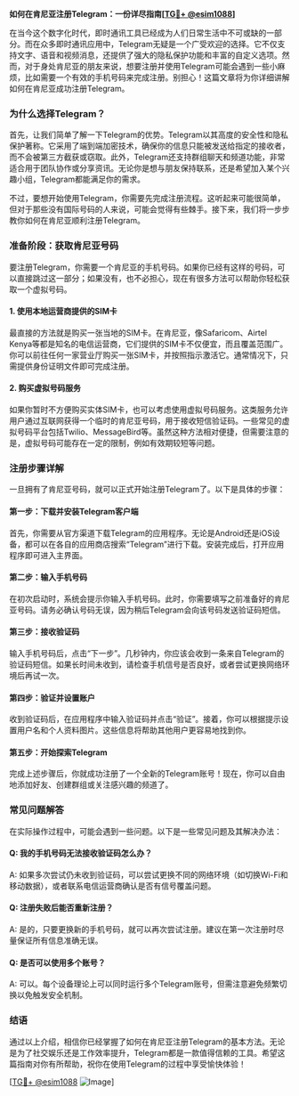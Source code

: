 **如何在肯尼亚注册Telegram：一份详尽指南[[TG💪+ @esim1088](https://t.me/s/esim1088)]**

在当今这个数字化时代，即时通讯工具已经成为人们日常生活中不可或缺的一部分。而在众多即时通讯应用中，Telegram无疑是一个广受欢迎的选择。它不仅支持文字、语音和视频消息，还提供了强大的隐私保护功能和丰富的自定义选项。然而，对于身处肯尼亚的朋友来说，想要注册并使用Telegram可能会遇到一些小麻烦，比如需要一个有效的手机号码来完成注册。别担心！这篇文章将为你详细讲解如何在肯尼亚成功注册Telegram。

### **为什么选择Telegram？**

首先，让我们简单了解一下Telegram的优势。Telegram以其高度的安全性和隐私保护著称。它采用了端到端加密技术，确保你的信息只能被发送给指定的接收者，而不会被第三方截获或窃取。此外，Telegram还支持群组聊天和频道功能，非常适合用于团队协作或分享资讯。无论你是想与朋友保持联系，还是希望加入某个兴趣小组，Telegram都能满足你的需求。

不过，要想开始使用Telegram，你需要先完成注册流程。这听起来可能很简单，但对于那些没有国际号码的人来说，可能会觉得有些棘手。接下来，我们将一步步教你如何在肯尼亚顺利注册Telegram。

### **准备阶段：获取肯尼亚号码**

要注册Telegram，你需要一个肯尼亚的手机号码。如果你已经有这样的号码，可以直接跳过这一部分；如果没有，也不必担心，现在有很多方法可以帮助你轻松获取一个虚拟号码。

#### **1. 使用本地运营商提供的SIM卡**

最直接的方法就是购买一张当地的SIM卡。在肯尼亚，像Safaricom、Airtel Kenya等都是知名的电信运营商，它们提供的SIM卡不仅便宜，而且覆盖范围广。你可以前往任何一家营业厅购买一张SIM卡，并按照指示激活它。通常情况下，只需提供身份证明文件即可完成注册。

#### **2. 购买虚拟号码服务**

如果你暂时不方便购买实体SIM卡，也可以考虑使用虚拟号码服务。这类服务允许用户通过互联网获得一个临时的肯尼亚号码，用于接收短信验证码。一些常见的虚拟号码平台包括Twilio、MessageBird等。虽然这种方法相对便捷，但需要注意的是，虚拟号码可能存在一定的限制，例如有效期较短等问题。

### **注册步骤详解**

一旦拥有了肯尼亚号码，就可以正式开始注册Telegram了。以下是具体的步骤：

#### **第一步：下载并安装Telegram客户端**

首先，你需要从官方渠道下载Telegram的应用程序。无论是Android还是iOS设备，都可以在各自的应用商店搜索“Telegram”进行下载。安装完成后，打开应用程序即可进入主界面。

#### **第二步：输入手机号码**

在初次启动时，系统会提示你输入手机号码。此时，你需要填写之前准备好的肯尼亚号码。请务必确认号码无误，因为稍后Telegram会向该号码发送验证码短信。

#### **第三步：接收验证码**

输入手机号码后，点击“下一步”。几秒钟内，你应该会收到一条来自Telegram的验证码短信。如果长时间未收到，请检查手机信号是否良好，或者尝试更换网络环境后再试一次。

#### **第四步：验证并设置账户**

收到验证码后，在应用程序中输入验证码并点击“验证”。接着，你可以根据提示设置用户名和个人资料图片。这些信息将帮助其他用户更容易地找到你。

#### **第五步：开始探索Telegram**

完成上述步骤后，你就成功注册了一个全新的Telegram账号！现在，你可以自由地添加好友、创建群组或关注感兴趣的频道了。

### **常见问题解答**

在实际操作过程中，可能会遇到一些问题。以下是一些常见问题及其解决办法：

#### **Q: 我的手机号码无法接收验证码怎么办？**

A: 如果多次尝试仍未收到验证码，可以尝试更换不同的网络环境（如切换Wi-Fi和移动数据），或者联系电信运营商确认是否有信号覆盖问题。

#### **Q: 注册失败后能否重新注册？**

A: 是的，只要更换新的手机号码，就可以再次尝试注册。建议在第一次注册时尽量保证所有信息准确无误。

#### **Q: 是否可以使用多个账号？**

A: 可以。每个设备理论上可以同时运行多个Telegram账号，但需注意避免频繁切换以免触发安全机制。

### **结语**

通过以上介绍，相信你已经掌握了如何在肯尼亚注册Telegram的基本方法。无论是为了社交娱乐还是工作效率提升，Telegram都是一款值得信赖的工具。希望这篇指南对你有所帮助，祝你在使用Telegram的过程中享受愉快体验！

[[TG💪+ @esim1088](https://t.me/s/esim1088) ![Image](https://i.postimg.cc/4NQfJmqS/Snipaste-2025-05-13-00-14-12.png)]